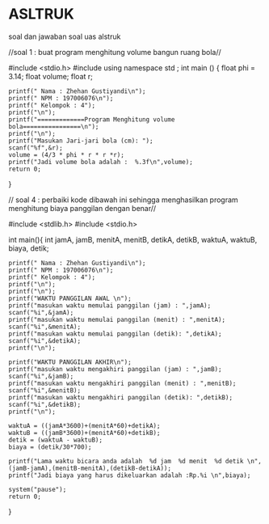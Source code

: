 # ASLTRUK
soal dan jawaban soal uas alstruk

//soal 1 : buat program menghitung volume bangun ruang bola//

#include <stdio.h>
#include <iostream>
using namespace std ;
	int main () {
	float phi = 3.14;
	float volume;
	float r;
	
	printf(" Nama : Zhehan Gustiyandi\n");
	printf(" NPM : 197006076\n");
	printf(" Kelompok : 4");
	printf("\n");
	printf("=============Program Menghitung volume bola================\n");
	printf("\n");
	printf("Masukan Jari-jari bola (cm): ");
	scanf("%f",&r);
	volume = (4/3 * phi * r * r *r);
	printf("Jadi volume bola adalah :  %.3f\n",volume);
	return 0;
}

// soal 4 : perbaiki kode dibawah ini sehingga menghasilkan program menghitung biaya panggilan dengan benar//

#include <stdlib.h>
#include <stdio.h>

int main(){
	int jamA, jamB, menitA, menitB, detikA, detikB, waktuA, waktuB, biaya, detik;
	
	printf(" Nama : Zhehan Gustiyandi\n");
	printf(" NPM : 197006076\n");
	printf(" Kelompok : 4");
	printf("\n");
	printf("\n");
	printf("WAKTU PANGGILAN AWAL \n");
	printf("masukan waktu memulai panggilan (jam) : ",jamA);
	scanf("%i",&jamA);
	printf("masukan waktu memulai panggilan (menit) : ",menitA);
	scanf("%i",&menitA);
	printf("masukan waktu memulai panggilan (detik): ",detikA);
	scanf("%i",&detikA);
	printf("\n");
	
	printf("WAKTU PANGGILAN AKHIR\n");
	printf("masukan waktu mengakhiri panggilan (jam) : ",jamB);
	scanf("%i",&jamB);
	printf("masukan waktu mengakhiri panggilan (menit) : ",menitB);
	scanf("%i",&menitB);
	printf("masukan waktu mengakhiri panggilan (detik): ",detikB);
	scanf("%i",&detikB);
	printf("\n");
	
	waktuA = ((jamA*3600)+(menitA*60)+detikA);
	waktuB = ((jamB*3600)+(menitA*60)+detikB);
	detik = (waktuA - waktuB);
	biaya = (detik/30*700);
	
	printf("Lama waktu bicara anda adalah  %d jam  %d menit  %d detik \n",(jamB-jamA),(menitB-menitA),(detikB-detikA));
	printf("Jadi biaya yang harus dikeluarkan adalah :Rp.%i \n",biaya);
	
	system("pause");
	return 0;
}
